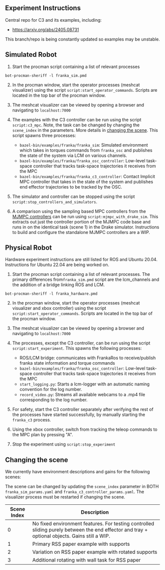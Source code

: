 ## Experiment Instructions

Central repo for C3 and its examples, including:
- https://arxiv.org/abs/2405.08731

This branch/repo is being constantly updated so examples may be unstable.

## Simulated Robot

1. Start the procman script containing a list of relevant processes 
```
bot-procman-sheriff -l franka_sim.pmd
```

2. In the procman window, start the operator processes (meshcat visualizer) using the script `script:start_operator_commands`. Scripts are located in the top bar of the procman window.

3. The meshcat visualizer can be viewed by opening a browser and navigating to `localhost:7000`

4. The examples with the C3 controller can be run using the script `script:c3_mpc`. Note, the task can be changed by changing the `scene_index` in the parameters. More details in [changing the scene](#changing-the-scene). This script spawns three processes:
   - `bazel-bin/examples/franka/franka_sim`: Simulated environment which takes in torques commands from `franka_osc` and publishes the state of the system via LCM on various channels.
   - `bazel-bin/examples/franka/franka_osc_controller`: Low-level task-space controller that tracks task-space trajectories it receives from the MPC
   - `bazel-bin/examples/franka/franka_c3_controller`: Contact Implicit MPC controller that takes in the state of the system and publishes end effector trajectories to be tracked by the OSC.

5. The simulator and controller can be stopped using the script `script:stop_controllers_and_simulators`.
6. A comparison using the sampling based MPC controllers from the [MJMPC controllers](https://github.com/google-deepmind/mujoco_mpc) can be run using `script:mjmpc_with_drake_sim`. This extracts out just the controller portion of the MJMPC code base and runs in on the identical task (scene 1) in the Drake simulator. Instructions to build and configure the standalone MJMPC controllers are a WIP.

## Physical Robot

Hardware experiment instructions are still listed for ROS and Ubuntu 20.04. Instructions for Ubuntu 22.04 are being worked on.

1. Start the procman script containing a list of relevant processes. The primary differences from`franka_sim.pmd` script are the lcm_channels and the addition of a bridge linking ROS and LCM. 
```
bot-procman-sheriff -l franka_hardware.pmd
```

2. In the procman window, start the operator processes (meshcat visualizer and xbox controller) using the script `script:start_operator_commands`. Scripts are located in the top bar of the procman window.

3. The meshcat visualizer can be viewed by opening a browser and navigating to `localhost:7000`

4. The processes, except the C3 controller, can be run using the script `script:start_experiment`. This spawns the following processes:
   - ROS/LCM bridge: communicates with FrankaRos to receive/publish franka state information and torque commands 
   - `bazel-bin/examples/franka/franka_osc_controller`: Low-level task-space controller that tracks task-space trajectories it receives from the MPC
   - `start_logging.py`: Starts a lcm-logger with an automatic naming convention for the log number.
   - `record_video.py`: Streams all available webcams to a .mp4 file corresponding to the log number.

5. For safety, start the C3 controller separately after verifying the rest of the processes have started successfully, by manually starting the `franka_c3` process.
6. Using the xbox controller, switch from tracking the teleop commands to the MPC plan by pressing "A".
7. Stop the experiment using `script:stop_experiment`


## Changing the scene

We currently have environment descriptions and gains for the following scenes:

The scene can be changed by updating the `scene_index` parameter in BOTH `franka_sim_params.yaml` and `franka_c3_controller_params.yaml`.
The visualizer process must be restarted if changing the scene.

| Scene Index | Description                                                                                                                                   |
|-------------|-----------------------------------------------------------------------------------------------------------------------------------------------|
| 0           | No fixed environment features. For testing controlled sliding purely between the end effector and tray + optional objects. Gains still a WIP. |
| 1           | Primary RSS paper example with supports                                                                                                       |
| 2           | Variation on RSS paper example with rotated supports                                                                                          |
| 3           | Additional rotating with wall task for RSS paper                                                                                              |

